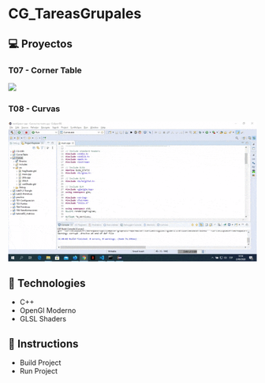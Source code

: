 # CG_TareasGrupales
## 💻 Proyectos

### T07 - Corner Table
![](docs/demo-conerTable.gif)

### T08 - Curvas
![](docs/curvas.gif)

## ‍🚀 Technologies
- C++
- OpenGl Moderno
- GLSL Shaders

## 👣 Instructions
- Build Project
- Run Project